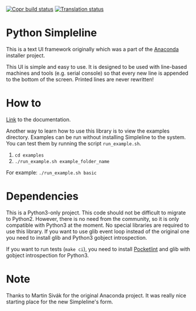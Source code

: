 [![Copr build status](https://copr.fedorainfracloud.org/coprs/g/rhinstaller/Anaconda/package/python-simpleline/status_image/last_build.png)](https://copr.fedorainfracloud.org/coprs/g/rhinstaller/Anaconda/package/python-simpleline/)
[![Translation status](https://translate.fedoraproject.org/widgets/python-simpleline/-/master/svg-badge.svg)](https://translate.fedoraproject.org/engage/python-simpleline/?utm_source=widget)

Python Simpleline
=================

This is a text UI framework originally which was a part of the
[Anaconda](https://github.com/rhinstaller/anaconda) installer project.

This UI is simple and easy to use. It is designed to be used with line-based
machines and tools (e.g. serial console) so that every new line is appended
to the bottom of the screen. Printed lines are never rewritten!

How to
======

[Link](https://python-simpleline.readthedocs.io) to the documentation.

Another way to learn how to use this library is to view the examples directory.
Examples can be run without installing Simpleline to the system. You can test
them by running the script `run_example.sh`.

1. `cd examples`
2. `./run_example.sh example_folder_name`

For example:
`./run_example.sh basic`

Dependencies
============

This is a Python3-only project. This code should not be difficult to migrate to
Python2. However, there is no need from the community, so it is only compatible
with Python3 at the moment.
No special libraries are required to use this library. If you want to use glib
event loop instead of the original one you need to install glib and Python3
gobject introspection.

If you want to run tests (`make ci`), you need to install
[Pocketlint](https://github.com/rhinstaller/pocketlint) and glib with gobject
introspection for Python3.

Note
====

Thanks to Martin Sivák for the original Anaconda project. It was really nice
starting place for the new Simpleline's form.
